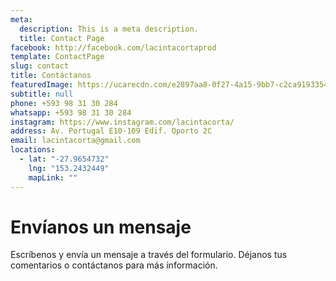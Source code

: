 ```yaml
---
meta:
  description: This is a meta description.
  title: Contact Page
facebook: http://facebook.com/lacintacortaprod
template: ContactPage
slug: contact
title: Contáctanos
featuredImage: https://ucarecdn.com/e2897aa8-0f27-4a15-9bb7-c2ca91933546/Bannercontactanos.jpg
subtitle: null
phone: +593 98 31 30 284
whatsapp: +593 98 31 30 284
instagram: https://www.instagram.com/lacintacorta/
address: Av. Portugal E10-109 Edif. Oporto 2C
email: lacintacorta@gmail.com
locations:
  - lat: "-27.9654732"
    lng: "153.2432449"
    mapLink: ""
---
```

# Envíanos un mensaje

Escríbenos y envía un mensaje a través del formulario. Déjanos tus comentarios o contáctanos para más información.